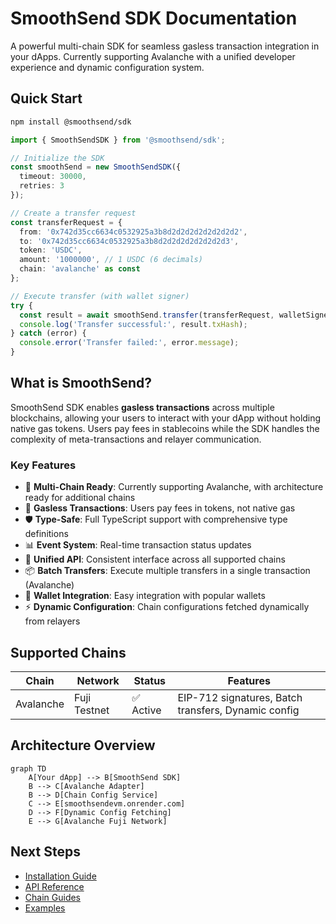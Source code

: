 # SmoothSend SDK Documentation

A powerful multi-chain SDK for seamless gasless transaction integration in your dApps. Currently supporting Avalanche with a unified developer experience and dynamic configuration system.

## Quick Start

```bash
npm install @smoothsend/sdk
```

```typescript
import { SmoothSendSDK } from '@smoothsend/sdk';

// Initialize the SDK
const smoothSend = new SmoothSendSDK({
  timeout: 30000,
  retries: 3
});

// Create a transfer request
const transferRequest = {
  from: '0x742d35cc6634c0532925a3b8d2d2d2d2d2d2d2d2',
  to: '0x742d35cc6634c0532925a3b8d2d2d2d2d2d2d2d3',
  token: 'USDC',
  amount: '1000000', // 1 USDC (6 decimals)
  chain: 'avalanche' as const
};

// Execute transfer (with wallet signer)
try {
  const result = await smoothSend.transfer(transferRequest, walletSigner);
  console.log('Transfer successful:', result.txHash);
} catch (error) {
  console.error('Transfer failed:', error.message);
}
```

## What is SmoothSend?

SmoothSend SDK enables **gasless transactions** across multiple blockchains, allowing your users to interact with your dApp without holding native gas tokens. Users pay fees in stablecoins while the SDK handles the complexity of meta-transactions and relayer communication.

### Key Features

- 🚀 **Multi-Chain Ready**: Currently supporting Avalanche, with architecture ready for additional chains
- 💸 **Gasless Transactions**: Users pay fees in tokens, not native gas
- 🛡️ **Type-Safe**: Full TypeScript support with comprehensive type definitions
- 📊 **Event System**: Real-time transaction status updates
- 🔄 **Unified API**: Consistent interface across all supported chains
- 📦 **Batch Transfers**: Execute multiple transfers in a single transaction (Avalanche)
- 🔌 **Wallet Integration**: Easy integration with popular wallets
- ⚡ **Dynamic Configuration**: Chain configurations fetched dynamically from relayers

## Supported Chains

| Chain | Network | Status | Features |
|-------|---------|--------|----------|
| Avalanche | Fuji Testnet | ✅ Active | EIP-712 signatures, Batch transfers, Dynamic config |

## Architecture Overview

```mermaid
graph TD
    A[Your dApp] --> B[SmoothSend SDK]
    B --> C[Avalanche Adapter]
    B --> D[Chain Config Service]
    C --> E[smoothsendevm.onrender.com]
    D --> F[Dynamic Config Fetching]
    E --> G[Avalanche Fuji Network]
```

## Next Steps

- [Installation Guide](./installation.md)
- [API Reference](./api/index.md)
- [Chain Guides](./chains/avalanche)
- [Examples](./examples/index.md)
